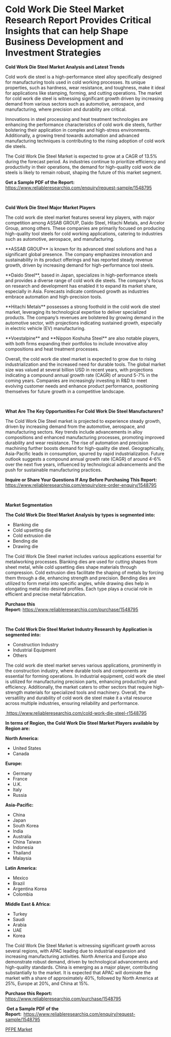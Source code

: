 <p><h1>Cold Work Die Steel Market Research Report Provides Critical Insights that can help Shape Business Development and Investment Strategies</h1></p><p><strong>Cold Work Die Steel Market Analysis and Latest Trends</strong></p>
<p><p>Cold work die steel is a high-performance steel alloy specifically designed for manufacturing tools used in cold working processes. Its unique properties, such as hardness, wear resistance, and toughness, make it ideal for applications like stamping, forming, and cutting operations. The market for cold work die steel is witnessing significant growth driven by increasing demand from various sectors such as automotive, aerospace, and manufacturing, where precision and durability are critical.</p><p>Innovations in steel processing and heat treatment technologies are enhancing the performance characteristics of cold work die steels, further bolstering their application in complex and high-stress environments. Additionally, a growing trend towards automation and advanced manufacturing techniques is contributing to the rising adoption of cold work die steels. </p><p>The Cold Work Die Steel Market is expected to grow at a CAGR of 13.5% during the forecast period. As industries continue to prioritize efficiency and productivity in their operations, the demand for high-quality cold work die steels is likely to remain robust, shaping the future of this market segment.</p></p>
<p><strong>Get a Sample PDF of the Report:&nbsp;</strong> <a href="https://www.reliableresearchiq.com/enquiry/request-sample/1548795?utm_campaign=3055&utm_medium=2&utm_source=Github&utm_content=ia&utm_term=01042025&utm_id=cold-work-die-steel">https://www.reliableresearchiq.com/enquiry/request-sample/1548795</a></p>
<p>&nbsp;</p>
<p><strong>Cold Work Die Steel Major Market Players</strong></p>
<p><p>The cold work die steel market features several key players, with major competition among ASSAB GROUP, Daido Steel, Hitachi Metals, and Arcelor Group, among others. These companies are primarily focused on producing high-quality tool steels for cold working applications, catering to industries such as automotive, aerospace, and manufacturing.</p><p>**ASSAB GROUP** is known for its advanced steel solutions and has a significant global presence. The company emphasizes innovation and sustainability in its product offerings and has reported steady revenue growth, driven by increasing demand for high-performance tool steels.</p><p>**Daido Steel**, based in Japan, specializes in high-performance steels and provides a diverse range of cold work die steels. The company's focus on research and development has enabled it to expand its market share, especially in Asia. Forecasts indicate continued growth as industries embrace automation and high-precision tools.</p><p>**Hitachi Metals** possesses a strong foothold in the cold work die steel market, leveraging its technological expertise to deliver specialized products. The company’s revenues are bolstered by growing demand in the automotive sector, with projections indicating sustained growth, especially in electric vehicle (EV) manufacturing.</p><p>**Voestalpine** and **Nippon Koshuha Steel** are also notable players, with both firms expanding their portfolios to include innovative alloy compositions and heat treatment processes.</p><p>Overall, the cold work die steel market is expected to grow due to rising industrialization and the increased need for durable tools. The global market size was valued at several billion USD in recent years, with projections indicating a compound annual growth rate (CAGR) of around 5-7% in the coming years. Companies are increasingly investing in R&D to meet evolving customer needs and enhance product performance, positioning themselves for future growth in a competitive landscape.</p></p>
<p>&nbsp;</p>
<p><strong>What Are The Key Opportunities For Cold Work Die Steel Manufacturers?</strong></p>
<p><p>The Cold Work Die Steel market is projected to experience steady growth, driven by increasing demand from the automotive, aerospace, and manufacturing sectors. Key trends include advancements in alloy compositions and enhanced manufacturing processes, promoting improved durability and wear resistance. The rise of automation and precision machining further boosts demand for high-quality die steel. Geographically, Asia-Pacific leads in consumption, spurred by rapid industrialization. Future outlook suggests a compound annual growth rate (CAGR) of around 4-6% over the next five years, influenced by technological advancements and the push for sustainable manufacturing practices.</p></p>
<p><strong>Inquire or Share Your Questions If Any Before Purchasing This Report:</strong> <a href="https://www.reliableresearchiq.com/enquiry/pre-order-enquiry/1548795?utm_campaign=3055&utm_medium=2&utm_source=Github&utm_content=ia&utm_term=01042025&utm_id=cold-work-die-steel">https://www.reliableresearchiq.com/enquiry/pre-order-enquiry/1548795</a></p>
<p>&nbsp;</p>
<p><strong>Market Segmentation</strong></p>
<p><strong>The Cold Work Die Steel Market Analysis by types is segmented into:</strong></p>
<p><ul><li>Blanking die</li><li>Cold upsetting die</li><li>Cold extrusion die</li><li>Bending die</li><li>Drawing die</li></ul></p>
<p><p>The Cold Work Die Steel market includes various applications essential for metalworking processes. Blanking dies are used for cutting shapes from sheet metal, while cold upsetting dies shape materials through compression. Cold extrusion dies facilitate the shaping of metals by forcing them through a die, enhancing strength and precision. Bending dies are utilized to form metal into specific angles, while drawing dies help in elongating metal into desired profiles. Each type plays a crucial role in efficient and precise metal fabrication.</p></p>
<p><strong>Purchase this Report:&nbsp;</strong><a href="https://www.reliableresearchiq.com/purchase/1548795?utm_campaign=3055&utm_medium=2&utm_source=Github&utm_content=ia&utm_term=01042025&utm_id=cold-work-die-steel">https://www.reliableresearchiq.com/purchase/1548795</a></p>
<p>&nbsp;</p>
<p><strong>The Cold Work Die Steel Market Industry Research by Application is segmented into:</strong></p>
<p><ul><li>Construction Industry</li><li>Industrial Equipment</li><li>Others</li></ul></p>
<p><p>The cold work die steel market serves various applications, prominently in the construction industry, where durable tools and components are essential for forming operations. In industrial equipment, cold work die steel is utilized for manufacturing precision parts, enhancing productivity and efficiency. Additionally, the market caters to other sectors that require high-strength materials for specialized tools and machinery. Overall, the versatility and durability of cold work die steel make it a vital resource across multiple industries, ensuring reliability and performance.</p></p>
<p><a href="https://www.reliableresearchiq.com/cold-work-die-steel-r1548795?utm_campaign=3055&utm_medium=2&utm_source=Github&utm_content=ia&utm_term=01042025&utm_id=cold-work-die-steel">&nbsp;https://www.reliableresearchiq.com/cold-work-die-steel-r1548795</a></p>
<p><strong>In terms of Region, the Cold Work Die Steel Market Players available by Region are:</strong></p>
<p>
    <p> <strong> North America: </strong>
        <ul>
            <li>United States</li>
            <li>Canada</li>
        </ul>
        </p> 
    <p> <strong> Europe: </strong>
        <ul>
            <li>Germany</li>
            <li>France</li>
            <li>U.K.</li>
            <li>Italy</li>
            <li>Russia</li>
        </ul>
        </p> 
    <p> <strong> Asia-Pacific: </strong>
        <ul>
            <li>China</li>
            <li>Japan</li>
            <li>South Korea</li>
            <li>India</li>
            <li>Australia</li>
            <li>China Taiwan</li>
            <li>Indonesia</li>
            <li>Thailand</li>
            <li>Malaysia</li>
        </ul>
        </p> 
    <p> <strong> Latin America: </strong>
        <ul>
            <li>Mexico</li>
            <li>Brazil</li>
            <li>Argentina Korea</li>
            <li>Colombia</li>
        </ul>
        </p> 
    <p> <strong> Middle East & Africa: </strong>
        <ul>
            <li>Turkey</li>
            <li>Saudi</li>
            <li>Arabia</li>
            <li>UAE</li>
            <li>Korea</li>
        </ul>
    </p>
    </p>
<p><p>The Cold Work Die Steel Market is witnessing significant growth across several regions, with APAC leading due to industrial expansion and increasing manufacturing activities. North America and Europe also demonstrate robust demand, driven by technological advancements and high-quality standards. China is emerging as a major player, contributing substantially to the market. It is expected that APAC will dominate the market with a share of approximately 40%, followed by North America at 25%, Europe at 20%, and China at 15%.</p></p>
<p><strong>Purchase this Report: </strong><a href="https://www.reliableresearchiq.com/purchase/1548795?utm_campaign=3055&utm_medium=2&utm_source=Github&utm_content=ia&utm_term=01042025&utm_id=cold-work-die-steel">https://www.reliableresearchiq.com/purchase/1548795</a></p>
<p>&nbsp;<strong>Get a Sample PDF of the Report:&nbsp;&nbsp;</strong><a href="https://www.reliableresearchiq.com/enquiry/request-sample/1548795?utm_campaign=3055&utm_medium=2&utm_source=Github&utm_content=ia&utm_term=01042025&utm_id=cold-work-die-steel">https://www.reliableresearchiq.com/enquiry/request-sample/1548795</a></p>
<p><strong></strong></p>
<p><p><a href="https://github.com/XavierTyler76/Market-Research-Report-List-1/blob/main/pfpe-market.md?utm_campaign=3055&utm_medium=2&utm_source=Github&utm_content=ia&utm_term=01042025&utm_id=cold-work-die-steel">PFPE Market</a></p></p>